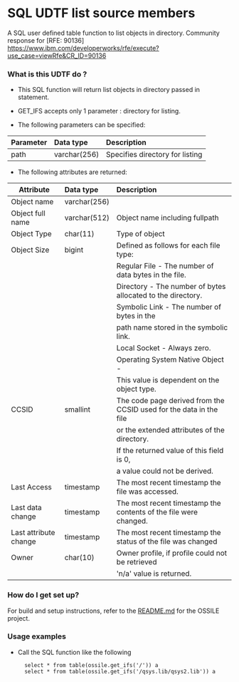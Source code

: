 
# SQL UDTF list source members #

A SQL user defined table function to list objects in directory.
Community response for [RFE: 90136] https://www.ibm.com/developerworks/rfe/execute?use_case=viewRfe&CR_ID=90136

### What is this UDTF do ? ###

* This SQL function will return list objects in directory passed in statement.  

* GET_IFS accepts only 1 parameter :  directory for listing. 
* The following parameters can be specified:

Parameter                          | Data type                     | Description
-----------------------------------|:------------------------------|:------------------------------------------
path					                     | varchar(256)                  | Specifies directory for listing

* The following attributes are returned:

Attribute                          | Data type                     | Description
-----------------------------------|:------------------------------|:------------------------------------------
Object name 	                   | varchar(256)                  | 
Object full name                   | varchar(512)  	           | Object name including fullpath
Object Type                        | char(11)                      | Type of object 
Object Size                        | bigint                        | Defined as follows for each file type:
								   |                               |  Regular File - The number of data bytes in the file.
								   |					           |  Directory - The number of bytes allocated to the directory.
								   |							   |  Symbolic Link - The number of bytes in the 
								   |                               |    path name stored in the symbolic link.
								   |	                           |	Local Socket - Always zero.
								   |	              	           |	Operating System Native Object - 
								   |                               |    This value is dependent on the object type.
CCSID                              | smallint                      |  The code page derived from the CCSID used for the data in the file 
								   |                               |   or the extended attributes of the directory. 
								   |                               |   If the returned value of this field is 0, 
								   |                               |   a value could not be derived.
Last Access                        | timestamp                     | The most recent timestamp the file was accessed.
Last data change                   | timestamp                     | The most recent timestamp the contents of the file were changed.
Last attribute change              | timestamp                     | The most recent timestamp the status of the file was changed
Owner                       	   | char(10)                      | Owner profile, if profile could not be retrieved 
								   |                               |  'n/a' value is returned.

### How do I get set up? ###

For build and setup instructions, refer to the [README.md](../../README.md) for the OSSILE project.

### Usage examples ###

* Call the SQL function like the following 
 
		select * from table(ossile.get_ifs('/')) a 
		select * from table(ossile.get_ifs('/qsys.lib/qsys2.lib')) a 

